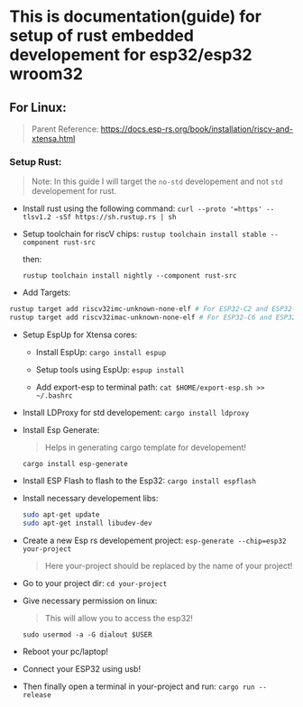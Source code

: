 # This is documentation(guide) for setup of rust embedded developement for esp32/esp32 wroom32

## For Linux:

> Parent Reference: https://docs.esp-rs.org/book/installation/riscv-and-xtensa.html

### Setup Rust:

> Note: In this guide I will target the `no-std` developement and not `std` developement for rust.

- Install rust using the following command:
  `curl --proto '=https' --tlsv1.2 -sSf https://sh.rustup.rs | sh`

- Setup toolchain for riscV chips:
  `rustup toolchain install stable --component rust-src`

  then:

  `rustup toolchain install nightly --component rust-src`

- Add Targets:

```bash
rustup target add riscv32imc-unknown-none-elf # For ESP32-C2 and ESP32-C3
rustup target add riscv32imac-unknown-none-elf # For ESP32-C6 and ESP32-H2
```

- Setup EspUp for Xtensa cores:

  - Install EspUp:
    `cargo install espup`

  - Setup tools using EspUp:
    `espup install`

  - Add export-esp to terminal path:
    `cat $HOME/export-esp.sh >> ~/.bashrc`

- Install LDProxy for std developement:
  `cargo install ldproxy`

- Install Esp Generate:

  > Helps in generating cargo template for developement!

  `cargo install esp-generate`

- Install ESP Flash to flash to the Esp32:
  `cargo install espflash`

- Install necessary developement libs:

  ```bash
  sudo apt-get update
  sudo apt-get install libudev-dev
  ```

- Create a new Esp rs developement project:
  `esp-generate --chip=esp32 your-project`

  > Here your-project should be replaced by the name of your project!

- Go to your project dir:
  `cd your-project`

- Give necessary permission on linux:

  > This will allow you to access the esp32!

  `sudo usermod -a -G dialout $USER`

- Reboot your pc/laptop!

- Connect your ESP32 using usb!

- Then finally open a terminal in your-project and run:
  `cargo run --release`
